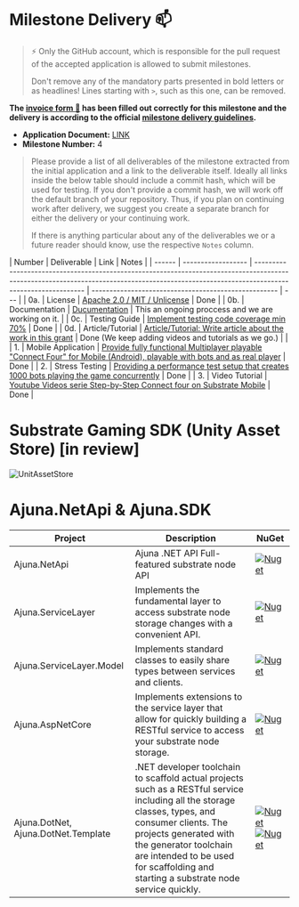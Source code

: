 # Milestone Delivery :mailbox:

> ⚡ Only the GitHub account, which is responsible for the pull request of the accepted application is allowed to submit milestones.
>
> Don't remove any of the mandatory parts presented in bold letters or as headlines! Lines starting with `>`, such as this one, can be removed.

**The [invoice form :pencil:](https://docs.google.com/forms/d/e/1FAIpQLSfmNYaoCgrxyhzgoKQ0ynQvnNRoTmgApz9NrMp-hd8mhIiO0A/viewform) has been filled out correctly for this milestone and the delivery is according to the official [milestone delivery guidelines](https://github.com/w3f/Grants-Program/blob/master/docs/milestone-deliverables-guidelines.md).**

- **Application Document:** [LINK](https://github.com/w3f/Grants-Program/blob/master/applications/ajuna_network_follow_up.md)
- **Milestone Number:** 4

> Please provide a list of all deliverables of the milestone extracted from the initial application and a link to the deliverable itself. Ideally all links inside the below table should include a commit hash, which will be used for testing. If you don't provide a commit hash, we will work off the default branch of your repository. Thus, if you plan on continuing work after delivery, we suggest you create a separate branch for either the delivery or your continuing work.
>
> If there is anything particular about any of the deliverables we or a future reader should know, use the respective `Notes` column.

| Number | Deliverable        | Link                                                                                                                                                                                       | Notes                                                |
| ------ | ------------------ | ------------------------------------------------------------------------------------------------------------------------------------------------------------------------------------------ | ---------------------------------------------------- | --- |
| 0a.    | License            | [Apache 2.0 / MIT / Unlicense](https://github.com/ajuna-network/Open-Grants-Program/issues/55)                                                                                             | Done                                                 |
| 0b.    | Documentation      | [Ducumentation](https://github.com/ajuna-network/Open-Grants-Program/issues/56)                                                                                                            | This an ongoing proccess and we are working on it.   |
| 0c.    | Testing Guide      | [Implement testing code coverage min 70%](https://github.com/ajuna-network/Open-Grants-Program/issues/57)                                                                                  | Done                                                 |
| 0d.    | Article/Tutorial   | [Article/Tutorial: Write article about the work in this grant](https://github.com/ajuna-network/Open-Grants-Program/issues/58)                                                             | Done (We keep adding videos and tutorials as we go.) |     |
| 1.     | Mobile Application | [Provide fully functional Multiplayer playable "Connect Four" for Mobile (Android), playable with bots and as real player](https://github.com/ajuna-network/Open-Grants-Program/issues/60) | Done                                                 |
| 2.     | Stress Testing     | [Providing a performance test setup that creates 1000 bots playing the game concurrently](https://github.com/ajuna-network/Open-Grants-Program/issues/61)                                  | Done                                                 |
| 3.     | Video Tutorial     | [Youtube Videos serie Step-by-Step Connect four on Substrate Mobile](https://github.com/ajuna-network/Open-Grants-Program/issues/62)                                                       | Done                                                 |

# Substrate Gaming SDK (Unity Asset Store) [in review]

![UnitAssetStore](https://user-images.githubusercontent.com/17710198/206007310-a415349b-c879-4df9-81ea-2349ded09a3d.png)

# Ajuna.NetApi & Ajuna.SDK

| Project                             | Description                                                                                                                                                                                                                                                                               | NuGet                                                                                                                                                                                                                         |
| ----------------------------------- | ----------------------------------------------------------------------------------------------------------------------------------------------------------------------------------------------------------------------------------------------------------------------------------------- | ----------------------------------------------------------------------------------------------------------------------------------------------------------------------------------------------------------------------------- |
| Ajuna.NetApi                        | Ajuna .NET API Full-featured substrate node API                                                                                                                                                                                                                                           | [![Nuget](https://img.shields.io/nuget/v/Ajuna.NetApi)](https://www.nuget.org/packages/Ajuna.NetApi/)                                                                                                                         |
| Ajuna.ServiceLayer                  | Implements the fundamental layer to access substrate node storage changes with a convenient API.                                                                                                                                                                                          | [![Nuget](https://img.shields.io/nuget/v/Ajuna.ServiceLayer)](https://www.nuget.org/packages/Ajuna.ServiceLayer/)                                                                                                             |
| Ajuna.ServiceLayer.Model            | Implements standard classes to easily share types between services and clients.                                                                                                                                                                                                           | [![Nuget](https://img.shields.io/nuget/v/Ajuna.ServiceLayer.Model)](https://www.nuget.org/packages/Ajuna.ServiceLayer.Model/)                                                                                                 |
| Ajuna.AspNetCore                    | Implements extensions to the service layer that allow for quickly building a RESTful service to access your substrate node storage.                                                                                                                                                       | [![Nuget](https://img.shields.io/nuget/v/Ajuna.AspNetCore)](https://www.nuget.org/packages/Ajuna.AspNetCore/)                                                                                                                 |
| Ajuna.DotNet, Ajuna.DotNet.Template | .NET developer toolchain to scaffold actual projects such as a RESTful service including all the storage classes, types, and consumer clients. The projects generated with the generator toolchain are intended to be used for scaffolding and starting a substrate node service quickly. | [![Nuget](https://img.shields.io/nuget/v/Ajuna.DotNet)](https://www.nuget.org/packages/Ajuna.DotNet/) [![Nuget](https://img.shields.io/nuget/v/Ajuna.DotNet.Template)](https://www.nuget.org/packages/Ajuna.DotNet.Template/) |
